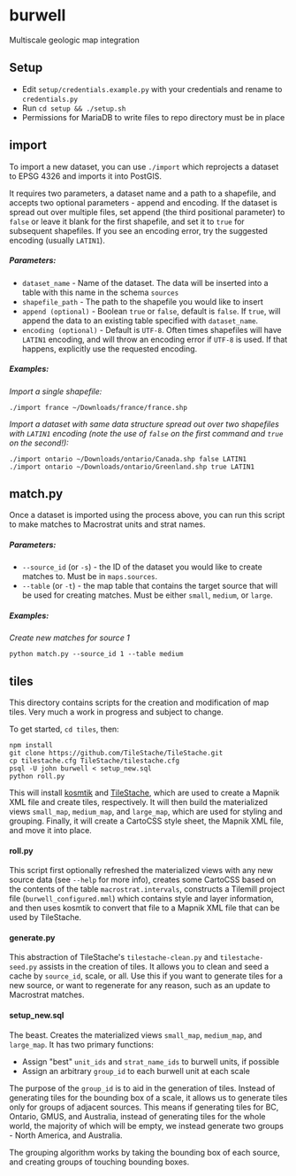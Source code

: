 # burwell
Multiscale geologic map integration

## Setup
+ Edit ````setup/credentials.example.py```` with your credentials and rename to ````credentials.py````
+ Run ````cd setup && ./setup.sh````
+ Permissions for MariaDB to write files to repo directory must be in place

## import
To import a new dataset, you can use ````./import```` which reprojects a dataset to EPSG 4326 and imports it into PostGIS.

It requires two parameters, a dataset name and a path to a shapefile, and accepts two optional parameters - append and encoding. If the dataset is spread out over multiple files, set append (the third positional parameter) to ````false```` or leave it blank for the first shapefile, and set it to ````true```` for subsequent shapefiles. If you see an encoding error, try the suggested encoding (usually ````LATIN1````).

##### Parameters:
+ ````dataset_name```` - Name of the dataset. The data will be inserted into a table with this name in the schema ````sources````
+ ````shapefile_path```` - The path to the shapefile you would like to insert
+ ````append (optional)```` - Boolean ````true```` or ````false````, default is ````false````. If ````true````, will append the data to an existing table specified with ````dataset_name````.
+ ````encoding (optional)```` - Default is ````UTF-8````. Often times shapefiles will have ````LATIN1```` encoding, and will throw an encoding error if ````UTF-8```` is used. If that happens, explicitly use the requested encoding.

##### Examples:

_Import a single shapefile:_
````
./import france ~/Downloads/france/france.shp
````

 _Import a dataset with same data structure spread out over two shapefiles with ````LATIN1```` encoding (note the use of ````false```` on the first command and ````true```` on the second!):_
````
./import ontario ~/Downloads/ontario/Canada.shp false LATIN1
./import ontario ~/Downloads/ontario/Greenland.shp true LATIN1
````



## match.py
Once a dataset is imported using the process above, you can run this script to make matches to Macrostrat units and strat names.

##### Parameters:
+ ````--source_id```` (or ````-s````) - the ID of the dataset you would like to create matches to. Must be in ````maps.sources````.
+ ````--table```` (or ````-t````) - the map table that contains the target source that will be used for creating matches. Must be either ````small````, ````medium````, or ````large````.

##### Examples:
_Create new matches for source 1_

````
python match.py --source_id 1 --table medium
````



## tiles
This directory contains scripts for the creation and modification of map tiles. Very much a work in progress and subject to change.

To get started, ````cd tiles````, then:
````
npm install
git clone https://github.com/TileStache/TileStache.git
cp tilestache.cfg TileStache/tilestache.cfg
psql -U john burwell < setup_new.sql
python roll.py
````

This will install [kosmtik](https://github.com/kosmtik/kosmtik) and [TileStache](https://github.com/TileStache/TileStache), which are used to create a Mapnik XML file and create tiles, respectively.
It will then build the materialized views ````small_map````, ````medium_map````, and ````large_map````, which are used
for styling and grouping. Finally, it will create a CartoCSS style sheet, the Mapnik XML file, and move it into place.

#### roll.py
This script first optionally refreshed the materialized views with any new source data (see ````--help```` for more info),
creates some CartoCSS based on the contents of the table ````macrostrat.intervals````, constructs a Tilemill project file (````burwell_configured.mml````) which contains style and layer information, and then uses kosmtik to convert that file
to a Mapnik XML file that can be used by TileStache.

#### generate.py
This abstraction of TileStache's ````tilestache-clean.py```` and ````tilestache-seed.py```` assists in the creation of tiles.
It allows you to clean and seed a cache by ````source_id````, scale, or all. Use this if you want to generate tiles for a
new source, or want to regenerate for any reason, such as an update to Macrostrat matches.


#### setup_new.sql
The beast. Creates the  materialized views ````small_map````, ````medium_map````, and ````large_map````. It has two primary functions:
+ Assign "best" ````unit_ids```` and ````strat_name_ids```` to burwell units, if possible
+ Assign an arbitrary ````group_id```` to each burwell unit at each scale

The purpose of the ````group_id```` is to aid in the generation of tiles. Instead of generating tiles for the bounding box
of a scale, it allows us to generate tiles only for groups of adjacent sources. This means if generating tiles for BC, Ontario, GMUS, and Australia, instead of generating tiles for the whole world, the majority of which will be empty, we instead generate
two groups - North America, and Australia.

The grouping algorithm works by taking the bounding box of each source, and creating groups of touching bounding boxes.
